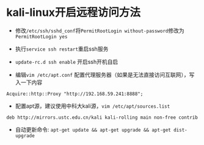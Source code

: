 # kali-linux开启远程访问方法

* 修改`/etc/ssh/sshd_conf`将`PermitRootLogin without-password`修改为`PermitRootLogin yes`

* 执行`service ssh restart`重启ssh服务
* `update-rc.d ssh enable` 开启ssh开机自启

* 编辑`vim /etc/apt.conf` 配置代理服务器（如果是无法直接访问互联网），写入一下内容

```
Acquire::http::Proxy "http://192.168.59.241:8888";
```

* 配置apt源，建议使用中科大kali源，`vim /etc/apt/sources.list`

```
deb http://mirrors.ustc.edu.cn/kali kali-rolling main non-free contrib
```

* 自动更新命令: `apt-get update && apt-get upgrade && apt-get dist-upgrade`

